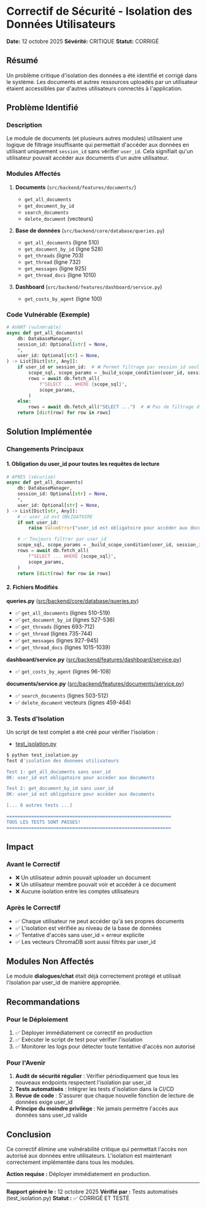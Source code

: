 # Correctif de Sécurité - Isolation des Données Utilisateurs

**Date:** 12 octobre 2025
**Sévérité:** CRITIQUE
**Statut:** CORRIGÉ

## Résumé

Un problème critique d'isolation des données a été identifié et corrigé dans le système. Les documents et autres ressources uploadés par un utilisateur étaient accessibles par d'autres utilisateurs connectés à l'application.

## Problème Identifié

### Description
Le module de documents (et plusieurs autres modules) utilisaient une logique de filtrage insuffisante qui permettait d'accéder aux données en utilisant uniquement `session_id` sans vérifier `user_id`. Cela signifiait qu'un utilisateur pouvait accéder aux documents d'un autre utilisateur.

### Modules Affectés
1. **Documents** (`src/backend/features/documents/`)
   - `get_all_documents`
   - `get_document_by_id`
   - `search_documents`
   - `delete_document` (vecteurs)

2. **Base de données** (`src/backend/core/database/queries.py`)
   - `get_all_documents` (ligne 510)
   - `get_document_by_id` (ligne 528)
   - `get_threads` (ligne 703)
   - `get_thread` (ligne 732)
   - `get_messages` (ligne 925)
   - `get_thread_docs` (ligne 1010)

3. **Dashboard** (`src/backend/features/dashboard/service.py`)
   - `get_costs_by_agent` (ligne 100)

### Code Vulnérable (Exemple)
```python
# AVANT (vulnérable)
async def get_all_documents(
    db: DatabaseManager,
    session_id: Optional[str] = None,
    *,
    user_id: Optional[str] = None,
) -> List[Dict[str, Any]]:
    if user_id or session_id:  # ❌ Permet filtrage par session_id seul
        scope_sql, scope_params = _build_scope_condition(user_id, session_id)
        rows = await db.fetch_all(
            f"SELECT ... WHERE {scope_sql}",
            scope_params,
        )
    else:
        rows = await db.fetch_all("SELECT ...")  # ❌ Pas de filtrage du tout
    return [dict(row) for row in rows]
```

## Solution Implémentée

### Changements Principaux

#### 1. Obligation du user_id pour toutes les requêtes de lecture
```python
# APRÈS (sécurisé)
async def get_all_documents(
    db: DatabaseManager,
    session_id: Optional[str] = None,
    *,
    user_id: Optional[str] = None,
) -> List[Dict[str, Any]]:
    # ✅ user_id est OBLIGATOIRE
    if not user_id:
        raise ValueError("user_id est obligatoire pour accéder aux documents")

    # ✅ Toujours filtrer par user_id
    scope_sql, scope_params = _build_scope_condition(user_id, session_id)
    rows = await db.fetch_all(
        f"SELECT ... WHERE {scope_sql}",
        scope_params,
    )
    return [dict(row) for row in rows]
```

#### 2. Fichiers Modifiés

**queries.py** ([src/backend/core/database/queries.py](src/backend/core/database/queries.py))
- ✅ `get_all_documents` (lignes 510-519)
- ✅ `get_document_by_id` (lignes 527-536)
- ✅ `get_threads` (lignes 693-712)
- ✅ `get_thread` (lignes 735-744)
- ✅ `get_messages` (lignes 927-945)
- ✅ `get_thread_docs` (lignes 1015-1039)

**dashboard/service.py** ([src/backend/features/dashboard/service.py](src/backend/features/dashboard/service.py))
- ✅ `get_costs_by_agent` (lignes 96-108)

**documents/service.py** ([src/backend/features/documents/service.py](src/backend/features/documents/service.py))
- ✅ `search_documents` (lignes 503-512)
- ✅ `delete_document` vecteurs (lignes 459-464)

### 3. Tests d'Isolation

Un script de test complet a été créé pour vérifier l'isolation :
- [test_isolation.py](test_isolation.py)

```bash
$ python test_isolation.py
Test d'isolation des donnees utilisateurs

Test 1: get_all_documents sans user_id
OK: user_id est obligatoire pour accéder aux documents

Test 2: get_document_by_id sans user_id
OK: user_id est obligatoire pour accéder aux documents

[... 6 autres tests ...]

============================================================
TOUS LES TESTS SONT PASSES!
============================================================
```

## Impact

### Avant le Correctif
- ❌ Un utilisateur admin pouvait uploader un document
- ❌ Un utilisateur membre pouvait voir et accéder à ce document
- ❌ Aucune isolation entre les comptes utilisateurs

### Après le Correctif
- ✅ Chaque utilisateur ne peut accéder qu'à ses propres documents
- ✅ L'isolation est vérifiée au niveau de la base de données
- ✅ Tentative d'accès sans user_id = erreur explicite
- ✅ Les vecteurs ChromaDB sont aussi filtrés par user_id

## Modules Non Affectés

Le module **dialogues/chat** était déjà correctement protégé et utilisait l'isolation par user_id de manière appropriée.

## Recommandations

### Pour le Déploiement
1. ✅ Déployer immédiatement ce correctif en production
2. ✅ Exécuter le script de test pour vérifier l'isolation
3. ✅ Monitorer les logs pour détecter toute tentative d'accès non autorisé

### Pour l'Avenir
1. **Audit de sécurité régulier** : Vérifier périodiquement que tous les nouveaux endpoints respectent l'isolation par user_id
2. **Tests automatisés** : Intégrer les tests d'isolation dans la CI/CD
3. **Revue de code** : S'assurer que chaque nouvelle fonction de lecture de données exige user_id
4. **Principe du moindre privilège** : Ne jamais permettre l'accès aux données sans user_id valide

## Conclusion

Ce correctif élimine une vulnérabilité critique qui permettait l'accès non autorisé aux données entre utilisateurs. L'isolation est maintenant correctement implémentée dans tous les modules.

**Action requise :** Déployer immédiatement en production.

---

**Rapport généré le :** 12 octobre 2025
**Vérifié par :** Tests automatisés (test_isolation.py)
**Statut :** ✅ CORRIGÉ ET TESTÉ
